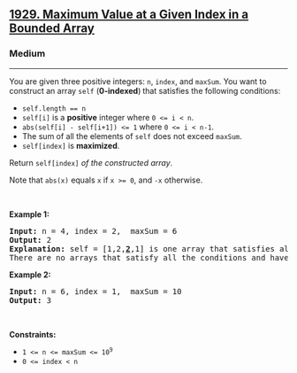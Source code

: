 <h2><a href="https://leetcode.com/problems/maximum-value-at-a-given-index-in-a-bounded-array">1929. Maximum Value at a Given Index in a Bounded Array</a></h2><h3>Medium</h3><hr><p>You are given three positive integers:&nbsp;<code>n</code>, <code>index</code>, and <code>maxSum</code>. You want to construct an array <code>self</code> (<strong>0-indexed</strong>)<strong> </strong>that satisfies the following conditions:</p>

<ul>
	<li><code>self.length == n</code></li>
	<li><code>self[i]</code> is a <strong>positive</strong> integer where <code>0 &lt;= i &lt; n</code>.</li>
	<li><code>abs(self[i] - self[i+1]) &lt;= 1</code> where <code>0 &lt;= i &lt; n-1</code>.</li>
	<li>The sum of all the elements of <code>self</code> does not exceed <code>maxSum</code>.</li>
	<li><code>self[index]</code> is <strong>maximized</strong>.</li>
</ul>

<p>Return <code>self[index]</code><em> of the constructed array</em>.</p>

<p>Note that <code>abs(x)</code> equals <code>x</code> if <code>x &gt;= 0</code>, and <code>-x</code> otherwise.</p>

<p>&nbsp;</p>
<p><strong class="example">Example 1:</strong></p>

<pre>
<strong>Input:</strong> n = 4, index = 2,  maxSum = 6
<strong>Output:</strong> 2
<strong>Explanation:</strong> self = [1,2,<u><strong>2</strong></u>,1] is one array that satisfies all the conditions.
There are no arrays that satisfy all the conditions and have self[2] == 3, so 2 is the maximum self[2].
</pre>

<p><strong class="example">Example 2:</strong></p>

<pre>
<strong>Input:</strong> n = 6, index = 1,  maxSum = 10
<strong>Output:</strong> 3
</pre>

<p>&nbsp;</p>
<p><strong>Constraints:</strong></p>

<ul>
	<li><code>1 &lt;= n &lt;= maxSum &lt;= 10<sup>9</sup></code></li>
	<li><code>0 &lt;= index &lt; n</code></li>
</ul>
